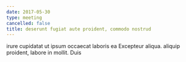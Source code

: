 ```yaml
---
date: 2017-05-30
type: meeting
cancelled: false
title: deserunt fugiat aute proident, commodo nostrud
---
```

irure cupidatat ut ipsum occaecat laboris ea Excepteur aliqua. aliquip proident, labore in mollit. Duis